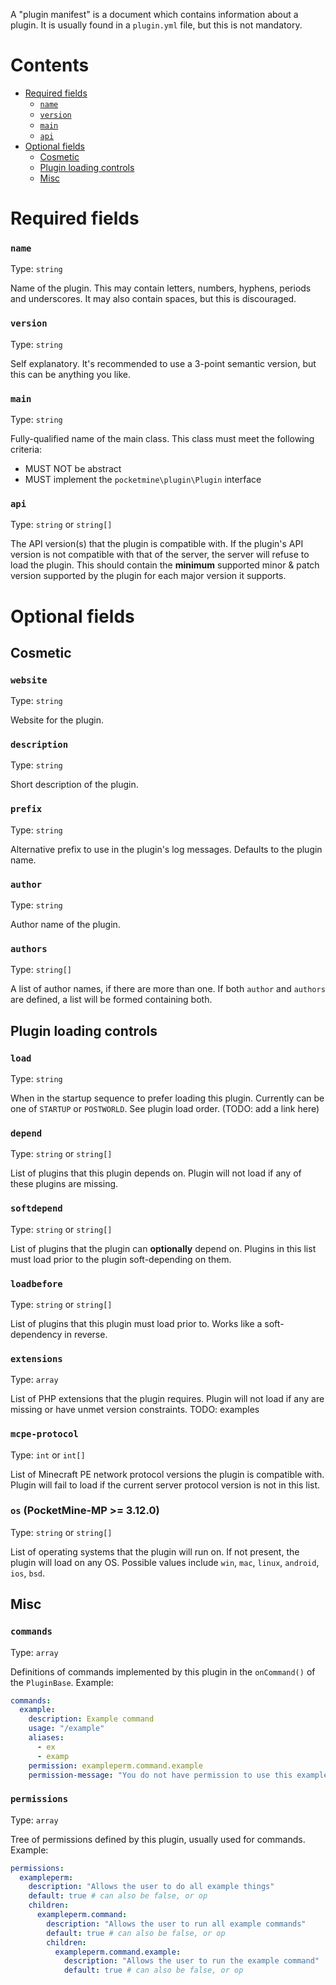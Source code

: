 A "plugin manifest" is a document which contains information about a plugin. It is usually found in a `plugin.yml` file, but this is not mandatory.

# Contents
- [Required fields](#required-fields)
  - [`name`](#name)
  - [`version`](#version)
  - [`main`](#main)
  - [`api`](#api)
- [Optional fields](#optional-fields)
  - [Cosmetic](#cosmetic)
  - [Plugin loading controls](#plugin-loading-controls)
  - [Misc](#misc)

# Required fields
### `name`
Type: `string`

Name of the plugin. This may contain letters, numbers, hyphens, periods and underscores. It may also contain spaces, but this is discouraged.

### `version`
Type: `string`

Self explanatory. It's recommended to use a 3-point semantic version, but this can be anything you like.

### `main`
Type: `string`

Fully-qualified name of the main class. This class must meet the following criteria:
- MUST NOT be abstract
- MUST implement the `pocketmine\plugin\Plugin` interface

### `api`
Type: `string` or `string[]`

The API version(s) that the plugin is compatible with. If the plugin's API version is not compatible with that of the server, the server will refuse to load the plugin. This should contain the **minimum** supported minor & patch version supported by the plugin for each major version it supports.

# Optional fields
## Cosmetic
### `website`
Type: `string`

Website for the plugin.

### `description`
Type: `string`

Short description of the plugin.

### `prefix`
Type: `string`

Alternative prefix to use in the plugin's log messages. Defaults to the plugin name.

### `author`
Type: `string`

Author name of the plugin.

### `authors`
Type: `string[]`

A list of author names, if there are more than one. If both `author` and `authors` are defined, a list will be formed containing both.

## Plugin loading controls
### `load`
Type: `string`

When in the startup sequence to prefer loading this plugin. Currently can be one of `STARTUP` or `POSTWORLD`. See plugin load order. (TODO: add a link here)

### `depend`
Type: `string` or `string[]`

List of plugins that this plugin depends on. Plugin will not load if any of these plugins are missing.

### `softdepend`
Type: `string` or `string[]`

List of plugins that the plugin can **optionally** depend on. Plugins in this list must load prior to the plugin soft-depending on them.

### `loadbefore`
Type: `string` or `string[]`

List of plugins that this plugin must load prior to. Works like a soft-dependency in reverse.

### `extensions`
Type: `array`

List of PHP extensions that the plugin requires. Plugin will not load if any are missing or have unmet version constraints.
TODO: examples

### `mcpe-protocol`
Type: `int` or `int[]`

List of Minecraft PE network protocol versions the plugin is compatible with. Plugin will fail to load if the current server protocol version is not in this list.

### `os` (PocketMine-MP >= 3.12.0)
Type: `string` or `string[]`

List of operating systems that the plugin will run on. If not present, the plugin will load on any OS.
Possible values include `win`, `mac`, `linux`, `android`, `ios`, `bsd`.

## Misc
### `commands`
Type: `array`

Definitions of commands implemented by this plugin in the `onCommand()` of the `PluginBase`.
Example:
```yml
commands:
  example:
    description: Example command
    usage: "/example"
    aliases:
      - ex
      - examp
    permission: exampleperm.command.example
    permission-message: "You do not have permission to use this example command!"
```

### `permissions`
Type: `array`

Tree of permissions defined by this plugin, usually used for commands.
Example:
```yml
permissions:
  exampleperm:
    description: "Allows the user to do all example things"
    default: true # can also be false, or op
    children:
      exampleperm.command:
        description: "Allows the user to run all example commands"
        default: true # can also be false, or op
        children:
          exampleperm.command.example:
            description: "Allows the user to run the example command"
            default: true # can also be false, or op
```
